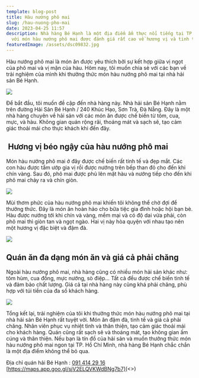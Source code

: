 ```yaml
---
template: blog-post
title: Hàu nướng phô mai
slug: /hau-nuong-pho-mai
date: 2023-04-25 11:57
description: Nhà hàng Bé Hạnh là một địa điểm ẩm thực nổi tiếng tại TP. Đà Nẵng
  với món hàu nướng phô mai được đánh giá rất cao về hương vị và tinh tế.
featuredImage: /assets/dsc09832.jpg
---
```

Hàu nướng phô mai là món ăn được yêu thích bởi sự kết hợp giữa vị ngọt của phô mai và vị mặn của hàu. Hôm nay, tôi muốn chia sẻ với các bạn về trải nghiệm của mình khi thưởng thức món hàu nướng phô mai tại nhà hải sản Bé Hạnh.

![](/assets/dsc09832.jpg)

Để bắt đầu, tôi muốn đề cập đến nhà hàng này. Nhà hải sản Bé Hạnh nằm trên đường Hải Sản Bé Hạnh / 240 Khúc Hạo, Sơn Trà, Đà Nẵng. Đây là một nhà hàng chuyên về hải sản với các món ăn được chế biến từ tôm, cua, mực, và hàu. Không gian quán rộng rãi, thoáng mát và sạch sẽ, tạo cảm giác thoải mái cho thực khách khi đến đây.

##  Hương vị béo ngậy của hàu nướng phô mai

Món hàu nướng phô mai ở đây được chế biến rất tinh tế và đẹp mắt. Các con hàu được tẩm ướp gia vị rồi được nướng trên bếp than đỏ cho đến khi chín vàng. Sau đó, phô mai được phủ lên mặt hàu và nướng tiếp cho đến khi phô mai chảy ra và chín giòn.

![](/assets/dsc09830.jpg)

Mùi thơm phức của hàu nướng phô mai khiến tôi không thể chờ đợi để thưởng thức. Đây là món ăn hoàn hảo cho bữa tiệc gia đình hoặc hội bạn bè. Hàu được nướng tới khi chín và vàng, mềm mại và có độ dai vừa phải, còn phô mai thì giòn tan và ngọt ngào. Hai vị này hòa quyện với nhau tạo nên một hương vị đặc biệt và đậm đà.

![](/assets/dsc09802.jpg)

## Q﻿uán ăn đa dạng món ăn và giá cả phải chăng

Ngoài hàu nướng phô mai, nhà hàng cũng có nhiều món hải sản khác như: tôm hùm, cua đồng, mực nướng, sò điệp… Tất cả đều được chế biến tinh tế và đảm bảo chất lượng. Giá cả tại nhà hàng này cũng khá phải chăng, phù hợp với túi tiền của đa số khách hàng.

![](/assets/dsc09801.jpg)

Tổng kết lại, trải nghiệm của tôi khi thưởng thức món hàu nướng phô mai tại nhà hải sản Bé Hạnh rất tuyệt vời. Món ăn đậm đà, tinh tế và giá cả phải chăng. Nhân viên phục vụ nhiệt tình và thân thiện, tạo cảm giác thoải mái cho khách hàng. Quán cũng rất sạch sẽ và thoáng mát, tạo không gian ấm cúng và thân thiện. Nếu bạn là tín đồ của hải sản và muốn thưởng thức món hàu nướng phô mai ngon tại TP. Hồ Chí Minh, nhà hàng Bé Hạnh chắc chắn là một địa điểm không thể bỏ qua.

Địa chỉ quán hải Bé Hạnh : [091 414 29 16](<>) [https://maps.app.goo.gl/sjV2ELQVKWdBNg7b7](<>)